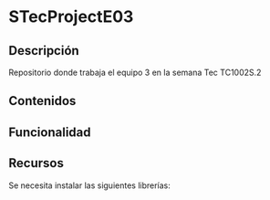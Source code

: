 # STecProjectE03
## Descripción
Repositorio donde trabaja el equipo 3 en la semana Tec TC1002S.2



## Contenidos



## Funcionalidad



## Recursos
Se necesita instalar las siguientes librerías:


